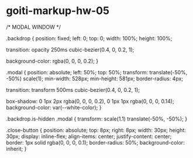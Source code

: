 # goiti-markup-hw-05
/* MODAL WINDOW */

.backdrop {
  position: fixed;
  left: 0;
  top: 0;
  width: 100%;
  height: 100%;

  transition: opacity 250ms cubic-bezier(0.4, 0, 0.2, 1);

  background-color: rgba(0, 0, 0, 0.2);
}

.modal {
  position: absolute;
  left: 50%;
  top: 50%;
  transform: translate(-50%, -50%) scale(1);
  min-width: 528px;
  min-height: 581px;
  border-radius: 4px;

  transition: transform 500ms cubic-bezier(0.4, 0, 0.2, 1);

  box-shadow: 0 1px 2px rgba(0, 0, 0, 0.2), 0 1px 1px rgba(0, 0, 0, 0.14);
  background-color: var(--white-color);
}

.backdrop.is-hidden .modal {
  transform: scale(1.1) translate(-50%, -50%);
}

.close-button {
  position: absolute;
  top: 8px;
  right: 8px;
  width: 30px;
  height: 30px;
  display: inline-flex;
  align-items: center;
  justify-content: center;
  border: 1px solid rgba(0, 0, 0, 0.1);
  border-radius: 50%;
  background-color: inherit;
}